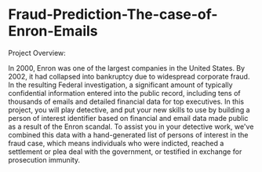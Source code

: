 # Fraud-Prediction-The-case-of-Enron-Emails
Project Overview:

In 2000, Enron was one of the largest companies in the United States. 
By 2002, it had collapsed into bankruptcy due to widespread corporate fraud. In the resulting Federal 
investigation, a significant amount of typically confidential information entered into the public record,
including tens of thousands of emails and detailed financial data for top executives. In this project, 
you will play detective, and put your new skills to use by building a person of interest identifier based 
on financial and email data made public as a result of the Enron scandal. To assist you in your detective 
work, we've combined this data with a hand-generated list of persons of interest in the fraud case, which 
means individuals who were indicted, reached a settlement or plea deal with the government, or testified 
in exchange for prosecution immunity.

